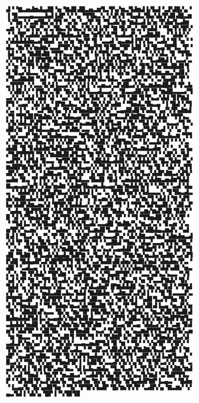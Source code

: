 ▟▝▝▇▃▅▟▆▟▄▟█▝▅▝▇▟▊▟█▃▅▃▆▜▃▜▚▞▆▃▜▟▆▟▐▞▙▟▝▃▛▟█▞▄▝▐▝▉▃▃▃▄▃▃▃▙▟▐▟▛▝▞▝▄▝▜▜▙▃▚▝▞▟▚▜▝▜▄▟▃▜▙▞▟▞▛▟▊▟█▃▆▝▞▜▅▝▞▃▆▜▙▞▄▜▜▝▚▞▙▝▃▞▛▝▊▝▜▃▟▞▆▝▆▟▃▟▐▞▅▝▛▟▅▜▃▟▆▃▆▝▞▝▄▜▚▞▚▞▃▜▙▃▜▞▙▃▚▜▞▟▐▞▛▝▇▝▉▞▚▞▃▜▚▟▟▝▝▜▄▜▚▜▛▞▝▝▄▜▛▃▟▟▞▃▙▟▄▛▇▟▅▃▙▜▅▝▆▜▞▟▞▜▃▟▃▟▚▝▃▟▇▟▊▃▝▝▟▟▞▞▞▟▟▟▟▟▅▃▟▜▙▟▝▃▚▞▅▝▆▞▛▝▊▝▃▃▟▝▄▃▅▟▐▜▚▜▃▝▃▟▞▝█▝▅▝▝▟▃▝▆▞▛▞▅▟▆▞▃▃▛▜▛▞▅▟▝▜▅▜▜▝▊▜▙▞▜▛▐▟▉▝▟▝█▃▄▜▛▜▃▝▛▝▐▟▝▝▄▝▇▟▉▟▇▝▜▜▚▃▃▜▅▝█▝▐▞▜▜▞▃▄▜▄▃▚▝▝▜▝▞▞▟▃▝▊▝▜▜▙▞▞▜▜▟▐▟▐▛▇▜▙▜▟▞▙▜▞▝▉▝▃▟▐▝▟▟▚▜▄▟▅▜▝▞▝▜▃▟▇▟▐▝▃▃▞▃▞▝▅▝▃▜▜▝▟▟▉▃▝▝▜▝▅▝█▃▛▜▞▟▛▟▜▞▟▟▚▜▚▝▉▜▟▝▅▜▙▟█▟▊▜▟▝▉▃▞▟▃▃▝▞▚▃▛▜▜▃▆▜▟▛▐▝▚▜▝▜▝▝▟▞▅▝▜▟▉▃▜▟▆▃▆▃▚▟▊▞▞▜▃▟▇▟▇▝▚▟▝▝▊▃▚▟▃▛▇▟▜▜▛▟▃▜▟▃▝▃▄▞▛▃▚▞▚▝▃▜▄▟▛▝▛▝▃▜▜▜▚▝▞▃▃▜▞▟▐▃▃▞▞▝▞▟▐▝▞▃▅▃▞▃▛▟█▃▞▞▆▃▆▟▅▟█▟▜▝▛▃▙▝▞▟▉▞▞▝▐▜▙▞▃▜▛▝▇▞▃▜▚▜▃▃▟▃▃▞▃▝▉▃▃▟▉▞▛▝█▝▆▟█▃▃▃▞▜▃▞▞▃▚▟▟▝▟▟▝▟▝▝▄▞▝▟▞▜▃▜▟▞▚▝▊▞▞▜▝▟█▝▊▜▚▃▞▟▟▝▊▛▇▟▛▜▝▃▄▞▝▟▞▞▄▝▐▛▇▃▙▃▝▟▚▝▇▞▞▟▚▟▆▝▝▜▅▟▃▜▙▃▄▝▐▝█▟▝▞▜▞▃▝▐▝▄▝▝▃▛▜▙▜▄▝▛▞▟▜▅▟█▟▛▟▚▞▝▃▄▟▉▟▊▜▚▟▄▝▄▞▚▜▚▟▆▟▞▜▝▜▜▟▊▛▇▟▆▞▞▃▜▟▄▃▄▜▜▃▞▞▞▃▛▜▃▃▛▟▇▛▇▃▅▝▟▟▞▝▜▜▚▃▚▜▞▟▟▃▛▟▜▃▚▝█▃▆▟▅▜▚▃▅▟█▝▊▟▜▃▆▝▐▜▞▝▜▟▝▟▞▝▚▃▃▞▜▝▚▟▉▞▆▝▐▟▜▟▃▃▅▃▞▃▛▟▇▞▃▃▝▟▞▃▜▟▆▜▟▜▟▜▃▞▜▟▜▃▟▝▞▝▄▝▛▝▄▞▃▃▛▝▇▞▄▞▙▟▆▃▄▃▃▝▇▜▅▞▙▜▄▛▐▞▝▝▊▟▅▟▛▝▉▜▙▃▙▃▆▝▜▜▞▝▇▃▚▞▞▜▅▃▜▜▝▞▞▟▛▃▅▟▝▝▟▟▊▞▝▟█▜▅▞▅▝▐▞▃▃▙▜▟▝▝▝▞▃▟▟▊▝█▝▊▟▟▟▆▜▟▜▄▟▅▜▙▃▙▝▃▜▙▝▐▜▞▃▙▞▅▃▆▟▃▟▅▝▞▝▃▝▃▜▄▞▜▟▜▜▜▜▝▜▞▞▆▟█▟▊▟▜▃▙▝▇▝▛▞▅▞▃▜▛▟▟▞▄▃▞▞▟▝▝▟▛▞▃▜▟▃▟▜▚▝▟▜▟▝▉▃▃▝▆▜▛▟█▃▜▃▝▟█▟▟▃▟▟▊▞▚▞▟▟▟▞▙▝█▃▜▟▅▝▚▞▆▟█▛▇▞▆▜▟▝▃▟▄▟▅▞▟▝▟▃▄▞▞▞▜▟▚▝▐▟▞▃▚▟▝▝▆▝█▝▝▟▞▝▄▜▜▟▛▞▄▞▚▝▚▝▐▟▇▃▅▝▜▃▛▟▞▝▐▞▄▟▝▃▜▝▊▜▚▜▄▜▃▞▟▟▛▟▇▃▞▟▜▞▄▟▅▝▉▃▝▛▐▜▚▝▟▝▝▞▛▜▟▃▃▜▙▟▊▝▉▟▝▃▅▟▟▟▚▞▟▟▆▃▅▟▆▜▟▟▇▃▄▃▄▞▅▜▝▞▙▞▅▟▆▝▟▟▆▜▙▃▅▃▙▃▄▞▅▞▆▟▟▞▙▜▝▝▞▜▞▝▃▟▝▟▄▃▝▝▟▟▟▜▚▜▟▜▄▛▇▃▞▞▛▟▟▟▐▝▃▝▃▝█▜▙▜▅▜▚▜▟▃▃▃▚▝▊▜▙▃▟▃▟▞▅▟▉▃▙▞▟▞▛▜▝▃▞▟▉▜▚▝▚▝▊▃▅▞▞▟▅▃▞▝▚▞▆▞▜▝▟▟▐▝▇▝▟▜▙▞▟▟▛▟▆▃▅▞▟▝█▜▛▞▙▟▟▃▞▃▚▞▃▟▉▝▜▝▐▝▜▜▃▜▟▜▄▟▊▞▝▟▊▃▛▝▄▟▄▝█▟▜▜▞▜▝▟▟▞▜▛▐▟▆▞▝▟▛▟▉▝▇▟▄▝▇▞▞▃▆▞▆▟▚▟█▝▉▟▞▝▉▝▟▝▞▜▅▟▟▜▙▝▟▞▜▜▞▞▃▟▉▃▚▝▞▜▚▝▛▝▝▝▜▝▜▜▅▟█▝▟▞▞▞▛▝▝▝▜▟▐▃▚▞▙▜▙▟▛▝▝▟▜▞▙▜▃▟▞▃▃▟█▝▆▟▇▞▚▝▆▃▞▃▚▝▊▃▅▝▞▃▅▜▛▞▚▃▅▞▝▝▚▝▚▟▅▞▝▝▞▞▜▃▆▟▊▜▃▟▃▝▚▟▞▜▞▟█▟▄▃▆▟▚▝▚▟▊▟▐▝▜▃▞▝▄▝▚▝▛▝▊▞▚▝▛▟▛▃▟▟▚▃▃▟▚▞▝▟▞▟▇▃▄▞▆▟▝▟▆▟▅▃▟▞▟▝▛▝▊▟▃▜▙▜▃▟▝▟▆▝▇▜▛▞▞▜▝▝▄▟█▟▝▜▅▞▝▟▄▞▃▃▄▜▜▜▞▜▙▞▝▃▚▃▝▜▟▝█▜▙▝▞▞▆▟█▃▜▟▃▝▊▃▚▃▞▃▄▟▟▛▐▞▜▟▆▜▝▝▃▛▐▟▚▞▜▟▊▝▜▟▇▝▉▜▃▟▞▟▄▟▄▜▟▛▇▝▃▜▄▞▟▃▚▃▝▛▇▞▆▞▅▃▙▞▙▟▇▞▃▞▟▜▛▟█▝█▟▄▟▛▃▛▟█▜▛▜▜▝▉▜▟▝▃▞▙▟▊▟▊▟▅▞▆▟▉▞▅▟▝▟▅▟▅▞▛▃▝▟█▝▝▃▟▃▄▝▐▝▟▞▄▝▞▜▝▟▃▞▙▜▛▃▆▃▛▝▞▞▞▟▅▟▜▛▇▞▟▟▚▟▊▝▅▃▞▃▚▝▇▝▛▟▟▞▝▜▛▟▆▝▝▃▆▜▅▝▚▝▞▜▄▟▛▜▛▞▝▝▃▃▚▟▚▃▚▃▃▝▚▜▚▟▝▞▛▝▇▝▃▜▜▝▊▃▟▞▄▜▞▟▛▜▅▝▇▟▝▝▚▜▄▃▜▝▅▝▛▃▃▛▇▟▞▝▉▞▜▟▟▝▄▝▟▜▚▟▄▞▞▟▃▝▄▝▝▃▛▟▃▟▅▛▐▛▇▟▟▟▊▝▆▝▆▞▄▝▉▟▝▞▜▜▟▞▛▝▃▝▞▟▃▝▅▟▃▟▊▃▙▃▜▟▟▝▇▟█▟▅▝▃▟▆▃▛▃▛▟▐▝▝▝█▝▊▃▃▃▛▃▛▜▛▜▃▟▛▝▚▜▟▜▛▛▐▃▚▟▃▟▝▟▉▃▝▃▚▝▆▜▞▟▐▝▚▟▊▜▃▞▛▜▅▝▉▞▟▝▞▜▅▟▄▟▝▝▜▞▜▟▅▞▅▃▞▟▞▜▙▟▇▝▛▝▄▝▛▝▜▃▞▟▊▟▐▃▄▝▅▃▛▞▅▝█▝▝▟▇▟▊▟▚▃▃▝█▞▄▝▆▞▜▛▐▜▙▜▙▞▙▞▟▝▆▜▟▞▃▝▆▃▛▟▊▞▙▟▊▟█▟▅▟▟▟▜▟▐▃▚▃▄▟▞▞▆▟▜▟▊▟▃▃▙▞▝▟▜▜▝▟█▃▜▟▞▞▆▞▆▟▛▛▇▜▃▃▙▟▟▞▅▟█▝▄▜▅▃▛▟▆▞▆▞▆▜▛▟▆▝▝▝▉▃▄▜▛▃▄▝▟▟▃▞▄▜▝▃▆▝▉▟▅▜▝▟▟▜▛▝▝▟▊▜▙▝▝▝▇▜▅▟▉▝▚▃▞▝▛▟█▝▄▝▄▃▆▟▜▜▜▃▛▛▇▜▞▃▅▝▆▝▇▃▃▝▜▜▝▜▚▃▚▟▊▜▝▜▜▞▜▝▝▝▛▟▇▛▐▞▚▟▜▝▛▝▟▜▅▟▄▜▃▞▟▃▟▃▛▞▆▞▄▞▝▟▚▝▜▞▟▞▃▃▄▃▅▟▛▜▟▝▉▝▆▝▝▜▞▝▝▞▅▜▛▝▚▜▛▞▝▜▜▞▃▝▉▜▃▃▛▟▊▞▛▟▛▃▟▃▝▝▚▟▛▃▞▟▉▟▞▟▚▛▇▟▇▞▙▃▛▃▟▛▐▝▇▟▛▝▄▃▆▜▚▟▇▃▝▜▛▝█▝▞▟▜▜▄▟▄▞▝▞▟▜▞▜▜▝▃▟▛▝▞▟▐▃▆▜▃▃▙▝▉▃▞▞▝▜▙▝▛▞▄▞▜▜▅▟▜▛▐▝▐▟▉▜▞▃▃▟▚▜▞▞▄▜▞▝▊▜▛▃▞▞▛▝▉▝▃▃▛▞▛▟▐▝▊▟▐▜▛▃▅▞▙▃▝▟▐▃▙▃▆▟▄▝▜▃▜▃▟▝▃▜▚▜▞▝▅▟▝▟▇▞▆▟▚▝▃▟▝▜▅▟▝▝▇▞▛▝▅▃▆▃▞▝▃▟▟▜▞▟▄▜▛▃▜▞▄▃▜▞▆▟▝▃▜▟▛▜▜▃▛▝▝▟▜▟▊▜▚▃▛▟▟▞▙▝▜▃▅▜▅▝▇▞▄▝▜▜▙▝▆▜▄▟▟▛▇▛▐▃▄▃▝▝█▟▅▝▐▃▄▞▙▝█▞▄▟▉▜▅▝▝▜▞▝▛▜▛▞▙▟▛▝█▞▆▞▛▞▛▝▃▟▛▞▄▝▇▃▆▞▝▞▄▃▜▟▐▝▟▞▄▝█▛▐▝▚▜▉▜▉

